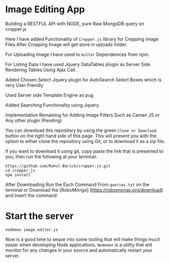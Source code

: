 # Image Editing App


Building a RESTFUL API with NODE, pure Raw MongoDB query on  cropper.js 

Here I have added Functionality of ``Cropper.js`` library for Cropping Image Files.After Cropping Image will get store in uploads folder.

For Uploading Image I have used to  ``multer`` Dependenices from npm.

For Listing Data I have used Jquery DataTables plugin as Server Side Rendering Tables Using Ajax Call.

Added Chosen Select Jquery plugin for AutoSearch Select Boxes which is very User friendly 

Used Server side Template Engine as pug

Added Searching Functionality using Jquery.

Implementation Remaining for Adding Image Filters Such as Caman JS or Any other plugin (Pending)

You can download this repository by using the green ``Clone or Download`` button on the right hand side of this page. This will present you with the option to either clone the repository using Git, or to download it as a zip file.

If you want to download it using git, copy paste the link that is presented to you, then run the following at your terminal:
 ```
https://github.com/Rahul-Barick/cropper.js.git
cd cropper.js
npm install
```
After Downloading Run the Each Command From ``queries.txt`` on the terminal or Download the [RoboMongo] (https://robomongo.org/download) and Insert the command

# Start the server

``nodemon image_editor.js``

Now is a good time to seque into some tooling that will make things much easier when developing Node applications. 
``Nodemon`` is a utility that will monitor for any changes in your source and automatically restart your server.
